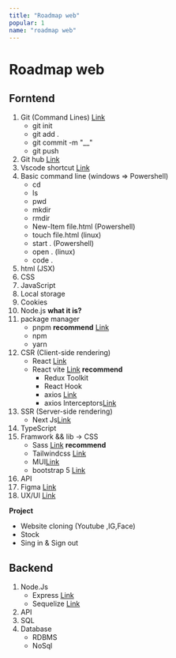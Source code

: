 ```yaml
---
title: "Roadmap web"
popular: 1
name: "roadmap web"
---
```


# Roadmap web

## Forntend

1. Git (Command Lines) [Link](https://git-scm.com/)
   - git init
   - git add .
   - git commit -m "\_\_"
   - git push
1. Git hub [Link](https://github.com/)
1. Vscode shortcut [Link](https://www.desuvit.com/11-vscode-keyboard-shortcuts-that-will-boost-your-productivity/)
1. Basic command line (windows => Powershell)
   - cd
   - ls
   - pwd
   - mkdir
   - rmdir
   - New-Item file.html (Powershell)
   - touch file.html (linux)
   - start . (Powershell)
   - open . (linux)
   - code .
1. html (JSX)
1. CSS
1. JavaScript
1. Local storage
1. Cookies
1. Node.js **what it is?**
1. package manager
   - pnpm **recommend** [Link](https://pnpm.io/)
   - npm
   - yarn
1. CSR (Client-side rendering)
   - React [Link](https://reactjs.org/)
   - React vite [Link](https://vitejs.dev/) **recommend**
     - Redux Toolkit
     - React Hook
     - axios [Link](https://axios-http.com/docs/intro)
     - axios Interceptors[Link](https://axios-http.com/docs/interceptors)
1. SSR (Server-side rendering)
   - Next Js[Link](https://nextjs.org/)
1. TypeScript
1. Framwork && lib -> CSS
   - Sass [Link](https://sass-lang.com/) **recommend**
   - Tailwindcss [Link](https://tailwindcss.com/)
   - MUI[Link](https://mui.com/)
   - bootstrap 5 [Link](https://getbootstrap.com/docs/5.0/getting-started/introduction/)
1. API
1. Figma [Link](https://www.figma.com/)
1. UX/UI [Link](https://m3.material.io/)

**Project**

- Website cloning (Youtube ,IG,Face)
- Stock
- Sing in & Sign out

## Backend

1. Node.Js
   - Express [Link](https://expressjs.com/)
   - Sequelize [Link](https://sequelize.org/)
1. API
1. SQL
1. Database
   - RDBMS
   - NoSql
